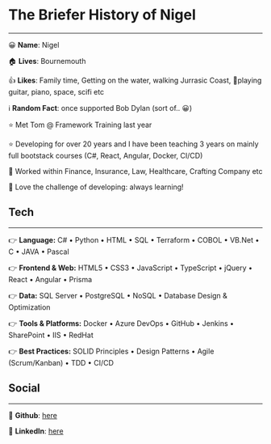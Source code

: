 # The Briefer History of Nigel

---

😀 **Name**: Nigel

🏠 **Lives**: Bournemouth

👍 **Likes**: Family time, Getting on the water, walking Jurrasic Coast, 🎸playing guitar, piano, space, scifi etc

ℹ️ **Random Fact**: once supported Bob Dylan (sort of.. 😀)

⭐ Met Tom @ Framework Training last year

⭐ Developing for over 20 years and I have been teaching 3 years on mainly full bootstack courses (C#, React, Angular, Docker, CI/CD)

👯 Worked within Finance, Insurance, Law, Healthcare, Crafting Company etc

🌱 Love the challenge of developing: always learning!

## Tech

---

👉 **Language:** C# • Python • HTML • SQL • Terraform • COBOL • VB.Net • C • JAVA • Pascal

👉 **Frontend & Web:** HTML5 • CSS3 • JavaScript • TypeScript • jQuery • React • Angular • Prisma

👉 **Data:** SQL Server • PostgreSQL • NoSQL • Database Design & Optimization

👉 **Tools & Platforms:** Docker • Azure DevOps • GitHub • Jenkins • SharePoint • IIS • RedHat

👉 **Best Practices:** SOLID Principles • Design Patterns • Agile (Scrum/Kanban) • TDD • CI/CD

## Social

---

🔗 **Github**: [here](https://www.github.com/uerbzr)

🔗 **LinkedIn**: [here](https://www.linkedin.com/in/nigel-sibbert-ab7b0731/)
